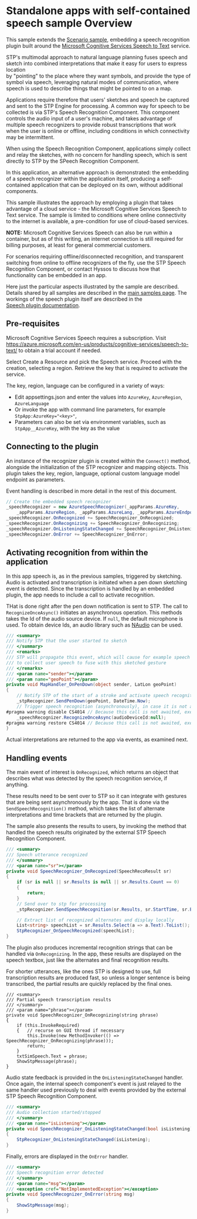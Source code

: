 # Standalone apps with self-contained speech sample Overview


This sample extends the [Scenario sample](../ScenarioSample), embedding  a speech
recognition plugin built around the 
[Microsoft Cognitive Services Speech to Text](https://azure.microsoft.com/en-us/products/cognitive-services/speech-to-text/) 
service.

STP's multimodal approach to natural language planning fuses speech and sketch into combined 
interpretations that make it easy for users to express location  
by "pointing" to the place where they want symbols, and provide the type of symbol via
speech, leveraging natural modes of communication, where speech is used to describe
things that might be pointed to on a map.

Applications require therefore that users' sketches and speech be captured and sent to 
the STP Engine for processing. 
A common way for speech to be collected is via STP's Speech Recognition Component.
This component controls the audio input of a user's machine, and takes advantage of
multiple speech recognizers to provide robust transcriptions that work when the
user is online or offline, including conditions in which connectivity may be 
intermittent. 

When using the Speech Recognition Component, applications simply collect and 
relay the sketches, with no concern for handling speech, which is sent directly to STP
by the SPeech Recognition Component.

In this application, an alternative approach is demonstrated: the embedding of a speech
recognizer within the application itself, producing a self-contained application
that can be deployed on its own, without additional components.

This sample illustrates the approach by employing a plugin that takes advantage
of a cloud service - the Microsoft Cognitive Services Speech to Text service.
The sample is limited to conditions where online connectivity to the internet is
available, a pre-condition for use of cloud-based services. 

**NOTE:** Microsoft Cognitive Services Speech can also be run within a container, 
but as of this writing, an internet connection is still required for billing
purposes, at least for general commercial customers.

For scenarios requiring offline/disconnected recognition, and transparent switching
from online to offline recognizers of the fly, use the STP Speech Recognition Component,
or contact Hyssos to discuss how that functionality can be embedded in an app.

Here just the particular aspects illustrated by the sample are described.
Details shared by all samples are described in the [main samples page](../README.md). 
The workings of the speech plugin itself are described in the  
[Speech plugin documentation](../../plugins/Speech/AzureSpeechPlugin/README.md).

## Pre-requisites

Microsoft Cognitive Services Speech requires a subscription. 
Visit <https://azure.microsoft.com/en-us/products/cognitive-services/speech-to-text/> 
to obtain a trial account if needed.

Select Create a Resource and pick the Speech service. Proceed with the creation,
selecting a region. Retrieve the key that is required to activate the service.

The key, region, language can be configured in a variety of ways:

- Edit appsettings.json and enter the values  into `AzureKey`, `AzureRegion`, `AzureLanguage`
- Or invoke the app with command line parameters, for example `StpApp:AzureKey="<key>"`, 
- Parameters can also be set via environment variables, such as `StpApp__AzureKey`, with the key
as the value

## Connecting to the plugin

An instance of the recognizer plugin is created within the `Connect()` method, alongside
the initialization of the STP recognizer and mapping objects.
This plugin takes the key, region, language, optional custom language model endpoint
as parameters.

Event handling is described in more detail in the rest of this document.

```csharp
// Create the embedded speech recognizer
_speechRecognizer = new AzureSpeechRecognizer(_appParams.AzureKey,
    _appParams.AzureRegion, _appParams.AzureLang, _appParams.AzureEndpoint);
_speechRecognizer.OnRecognized += SpeechRecognizer_OnRecognized;
_speechRecognizer.OnRecognizing += SpeechRecognizer_OnRecognizing;
_speechRecognizer.OnListeningStateChanged += SpeechRecognizer_OnListeningStateChanged;
_speechRecognizer.OnError += SpeechRecognizer_OnError;
```

## Activating recognition from within the application

In this app speech is, as in the previous samples, triggered by sketching.
Audio is activated and transcription is initiated when a pen down sketching event
is detected.
Since the transcription is handled by an embedded plugin, the app needs to include a
call to activate recognition. 

THat is done right after the pen down notification is sent to STP. 
The call to `RecognizeOnceAsync()` initiates an asynchronous operation.
This methods takes the Id of the audio source device. If `null`, the default
microphone is used.
To obtain device Ids, an audio library such as [NAudio](https://github.com/naudio/NAudio) 
can be used. 

```csharp
/// <summary>
/// Notify STP that the user started to sketch
/// </summary>
/// <remarks>
/// STP will propagate this event, which will cause for example speech recognizers to be activated
/// to collect user speech to fuse with this sketched gesture
/// </remarks>
/// <param name="sender"></param>
/// <param name="geoPoint"></param>
private void MapHandler_OnPenDown(object sender, LatLon geoPoint)
{
    // Notify STP of the start of a stroke and activate speech recognition
    _stpRecognizer.SendPenDown(geoPoint, DateTime.Now);
    // Trigger speech recognition (asynchronously), in case it is not already ongoing
#pragma warning disable CS4014 // Because this call is not awaited, execution of the current method continues before the call is completed
    _speechRecognizer.RecognizeOnceAsync(audioDeviceId:null);
#pragma warning restore CS4014 // Because this call is not awaited, execution of the current method continues before the call is completed
}
```

Actual interpretations are returned to the app via events, as examined next.

## Handling events

The main event of interest is `OnRecognized`, which returns an object that describes
what was detected by the speech recognition service, if anything.

These results need to be sent over to STP so it can integrate with gestures
that are being sent asynchronously by the app.
That is done via the `SendSpeechRecognition()` method, which takes the list of alternate 
interpretations and time brackets that are returned by the plugin.

The sample also presents the results to users, by invoking the method that handled
the speech results originated by the external STP Speech Recognition Component.

```csharp
/// <summary>
/// Speech utterance recognized
/// </summary>
/// <param name="sr"></param>
private void SpeechRecognizer_OnRecognized(SpeechRecoResult sr)
{
    if (sr is null || sr.Results is null || sr.Results.Count == 0)
    {
        return;
    }
    // Send over to stp for processing
    _stpRecognizer.SendSpeechRecognition(sr.Results, sr.StartTime, sr.EndTime);

    // Extract list of recognized alternates and display locally
    List<string> speechList = sr.Results.Select(a => a.Text).ToList();
    StpRecognizer_OnSpeechRecognized(speechList);
}
```

The plugin also produces incremental recognition strings that can be handled
via `OnRecognizing`. 
In the app, these results are displayed on the speech textbox, just like
the alternates and final recognition results.

For shorter utterances, like the ones STP is designed to use, full transcription
results are produced fast, so unless a longer sentence is being transcribed, the
partial results are quickly replaced by the final ones.

```
/// <summary>
/// Partial speech transcription results
/// </summary>
/// <param name="phrase"></param>
private void SpeechRecognizer_OnRecognizing(string phrase)
{
    if (this.InvokeRequired)
    {   // recurse on GUI thread if necessary
        this.Invoke(new MethodInvoker(() => SpeechRecognizer_OnRecognizing(phrase)));
        return;
    }
    txtSimSpeech.Text = phrase;
    ShowStpMessage(phrase);
}
```


Audio state feedback is provided in the `OnListeningStateChanged` handler.
Once again, the internal speech component's event is just relayed to the same
handler used previously to deal with events provided by the external 
STP Speech Recognition Component.

```csharp
/// <summary>
/// Audio collection started/stopped
/// </summary>
/// <param name="isListening"></param>
private void SpeechRecognizer_OnListeningStateChanged(bool isListening)
{
    StpRecognizer_OnListeningStateChanged(isListening);
}
```

Finally, errors are displayed in the `OnError` handler.

```csharp
/// <summary>
/// Speech recognition error detected
/// </summary>
/// <param name="msg"></param>
/// <exception cref="NotImplementedException"></exception>
private void SpeechRecognizer_OnError(string msg)
{
    ShowStpMessage(msg);
}
```